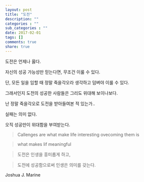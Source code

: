 ```yaml
---
layout: post
title: "도전"
description: ""
categories : ""
sub_categories : ""
date: 2017-02-01
tags: []
comments: true
share: true
---
```


도전은 언제나 옳다.

자신의 성공 가능성만 믿는다면, 무조건 이룰 수 있다.

단, 모든 일을 임할 때 정말 죽을각오라 생각하고 덤벼야 이룰 수 있다.

  

그래서인지 도전의 성공한 사람들은 그리도 위대해 보이나보다.

난 정말 죽을각오로 도전을 받아들여본 적 있는가..

  

실패는 의미 없다.

오직 성공만이 위대함을 부여받는다.

  

  

> Callenges are what make life interesting ovecoming them is

>

> what makes lif meaningful

>

>  

>

> 도전은 인생을 흥미롭게 하고,

>

> 도전에 성공함으로써 인생은 의미를 갖는다.

  

Joshua J. Marine

